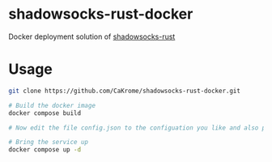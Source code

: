 # shadowsocks-rust-docker
Docker deployment solution of [shadowsocks-rust](https://github.com/shadowsocks/shadowsocks-rust)

# Usage

```bash
git clone https://github.com/CaKrome/shadowsocks-rust-docker.git

# Build the docker image
docker compose build

# Now edit the file config.json to the configuation you like and also port in docker-compose.yml if you changed the default port.

# Bring the service up
docker compose up -d
```
